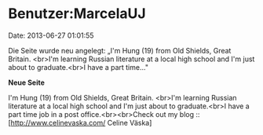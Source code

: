 Benutzer:MarcelaUJ
==================

Date: 2013-06-27 01:01:55

Die Seite wurde neu angelegt: „I\'m Hung (19) from Old Shields, Great
Britain. \<br\>I\'m learning Russian literature at a local high school
and I\'m just about to graduate.\<br\>I have a part time..."

**Neue Seite**

<div>

I\'m Hung (19) from Old Shields, Great Britain. \<br\>I\'m learning
Russian literature at a local high school and I\'m just about to
graduate.\<br\>I have a part time job in a post office.\<br\>\<br\>Check
out my blog :: \[http://www.celinevaska.com/ Celine Väska\]

</div>
